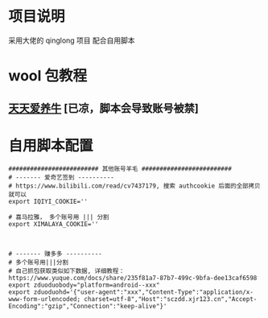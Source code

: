 # 项目说明
采用大佬的 qinglong 项目 
配合自用脚本

# wool 包教程
## [天天爱养牛](./doc/ttayn.md) [已凉，脚本会导致账号被禁]


# 自用脚本配置

```text
######################### 其他账号羊毛 #########################
# ------- 爱奇艺签到 ---------- 
# https://www.bilibili.com/read/cv7437179, 搜索 authcookie 后面的全部拷贝就可以
export IQIYI_COOKIE=''

# 喜马拉雅， 多个账号用 ||| 分割
export XIMALAYA_COOKIE=''



# ------- 赚多多 ---------- 
# 多个账号用|||分割
# 自己抓包获取类似如下数据, 详细教程：https://www.yuque.com/docs/share/235f81a7-87b7-499c-9bfa-dee13caf6598
export zduoduobody="platform=android--xxx"
export zduoduohd='{"user-agent":"xxx","Content-Type":"application/x-www-form-urlencoded; charset=utf-8","Host":"sczdd.xjr123.cn","Accept-Encoding":"gzip","Connection":"keep-alive"}'

```

